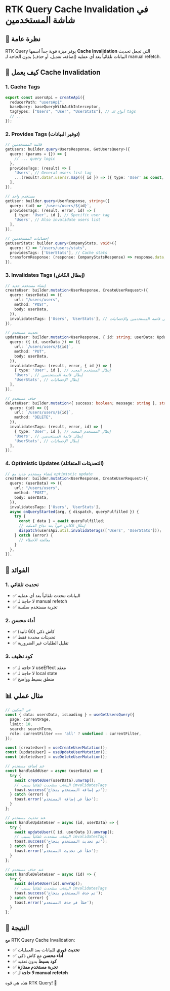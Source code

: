 # RTK Query Cache Invalidation في شاشة المستخدمين

## 🎯 نظرة عامة

RTK Query يوفر ميزة قوية جداً اسمها **Cache Invalidation** التي تجعل تحديث البيانات تلقائياً بعد أي عملية (إضافة، تعديل، أو حذف) بدون الحاجة لـ manual refetch.

## 🔧 كيف يعمل Cache Invalidation

### 1. **Cache Tags**

```typescript
export const usersApi = createApi({
  reducerPath: "usersApi",
  baseQuery: baseQueryWithAuthInterceptor,
  tagTypes: ["Users", "User", "UserStats"], // أنواع الـ tags
  // ...
});
```

### 2. **Provides Tags (توفير البيانات)**

```typescript
// قائمة المستخدمين
getUsers: builder.query<UsersResponse, GetUsersQuery>({
  query: (params = {}) => {
    // ... query logic
  },
  providesTags: (result) => [
    'Users', // General users list tag
    ...(result?.data?.users?.map(({ id }) => ({ type: 'User' as const, id })) || []), // Individual user tags
  ],
}),

// مستخدم واحد
getUser: builder.query<UserResponse, string>({
  query: (id) => `/users/users/${id}`,
  providesTags: (result, error, id) => [
    { type: 'User', id }, // Specific user tag
    'Users', // Also invalidate users list
  ],
}),

// إحصائيات المستخدمين
getUserStats: builder.query<CompanyStats, void>({
  query: () => "/users/users/stats",
  providesTags: ['UserStats'], // Cache stats
  transformResponse: (response: CompanyStatsResponse) => response.data,
}),
```

### 3. **Invalidates Tags (إبطال الكاش)**

```typescript
// إنشاء مستخدم جديد
createUser: builder.mutation<UserResponse, CreateUserRequest>({
  query: (userData) => ({
    url: "/users/users",
    method: "POST",
    body: userData,
  }),
  invalidatesTags: ['Users', 'UserStats'], // إبطال قائمة المستخدمين والإحصائيات
}),

// تحديث مستخدم
updateUser: builder.mutation<UserResponse, { id: string; userData: UpdateUserRequest }>({
  query: ({ id, userData }) => ({
    url: `/users/users/${id}`,
    method: "PUT",
    body: userData,
  }),
  invalidatesTags: (result, error, { id }) => [
    { type: 'User', id }, // إبطال المستخدم المحدد
    'Users', // إبطال قائمة المستخدمين
    'UserStats', // إبطال الإحصائيات
  ],
}),

// حذف مستخدم
deleteUser: builder.mutation<{ success: boolean; message: string }, string>({
  query: (id) => ({
    url: `/users/users/${id}`,
    method: "DELETE",
  }),
  invalidatesTags: (result, error, id) => [
    { type: 'User', id }, // إبطال المستخدم المحدد
    'Users', // إبطال قائمة المستخدمين
    'UserStats', // إبطال الإحصائيات
  ],
}),
```

### 4. **Optimistic Updates (التحديثات المتفائلة)**

```typescript
// إنشاء مستخدم جديد مع optimistic update
createUser: builder.mutation<UserResponse, CreateUserRequest>({
  query: (userData) => ({
    url: "/users/users",
    method: "POST",
    body: userData,
  }),
  invalidatesTags: ['Users', 'UserStats'],
  async onQueryStarted(arg, { dispatch, queryFulfilled }) {
    try {
      const { data } = await queryFulfilled;
      // إبطال الكاش فوراً بعد نجاح العملية
      dispatch(usersApi.util.invalidateTags(['Users', 'UserStats']));
    } catch (error) {
      // معالجة الأخطاء
    }
  },
}),
```

## 🚀 الفوائد

### 1. **تحديث تلقائي**
- ✅ البيانات تتحدث تلقائياً بعد أي عملية
- ✅ لا حاجة لـ manual refetch
- ✅ تجربة مستخدم سلسة

### 2. **أداء محسن**
- ✅ كاش ذكي (60 ثانية)
- ✅ تحديثات محددة فقط
- ✅ تقليل الطلبات غير الضرورية

### 3. **كود نظيف**
- ✅ لا حاجة لـ useEffect معقد
- ✅ لا حاجة لـ local state
- ✅ منطق بسيط وواضح

## 📊 مثال عملي

```typescript
// في المكون
const { data: usersData, isLoading } = useGetUsersQuery({
  page: currentPage,
  limit: 10,
  search: searchTerm,
  role: currentFilter === 'all' ? undefined : currentFilter,
});

const [createUser] = useCreateUserMutation();
const [updateUser] = useUpdateUserMutation();
const [deleteUser] = useDeleteUserMutation();

// عند إضافة مستخدم
const handleAddUser = async (userData) => {
  try {
    await createUser(userData).unwrap();
    // البيانات ستتحدث تلقائياً بسبب invalidatesTags
    toast.success('تم إضافة المستخدم بنجاح');
  } catch (error) {
    toast.error('خطأ في إضافة المستخدم');
  }
};

// عند تحديث مستخدم
const handleUpdateUser = async (id, userData) => {
  try {
    await updateUser({ id, userData }).unwrap();
    // البيانات ستتحدث تلقائياً بسبب invalidatesTags
    toast.success('تم تحديث المستخدم بنجاح');
  } catch (error) {
    toast.error('خطأ في تحديث المستخدم');
  }
};

// عند حذف مستخدم
const handleDeleteUser = async (id) => {
  try {
    await deleteUser(id).unwrap();
    // البيانات ستتحدث تلقائياً بسبب invalidatesTags
    toast.success('تم حذف المستخدم بنجاح');
  } catch (error) {
    toast.error('خطأ في حذف المستخدم');
  }
};
```

## 🎯 النتيجة

مع RTK Query Cache Invalidation:
- ✅ **تحديث فوري** للبيانات بعد العمليات
- ✅ **أداء محسن** مع كاش ذكي
- ✅ **كود بسيط** بدون تعقيد
- ✅ **تجربة مستخدم ممتازة**
- ✅ **لا حاجة لـ manual refetch**

هذه هي قوة RTK Query! 🚀
